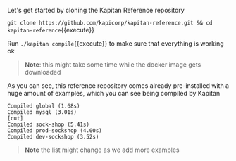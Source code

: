 Let's get started by cloning the Kapitan Reference repository

`git clone https://github.com/kapicorp/kapitan-reference.git && cd kapitan-reference`{{execute}}

Run `./kapitan compile`{{execute}} to make sure that everything is working ok

> **Note**: this might take some time while the docker image gets downloaded

As you can see, this reference repository comes already pre-installed with a huge amount of examples, which you can see being compiled by Kapitan

```
Compiled global (1.68s)
Compiled mysql (3.01s)
[cut]
Compiled sock-shop (5.41s)
Compiled prod-sockshop (4.00s)
Compiled dev-sockshop (3.52s)
```
> **Note** the list might change as we add more examples